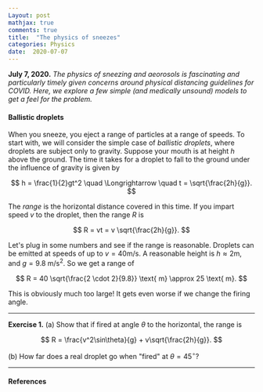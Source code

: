 ```yaml
---
Layout: post
mathjax: true
comments: true
title:  "The physics of sneezes"
categories: Physics
date:  2020-07-07
---
```


**July 7, 2020.** *The physics of sneezing and aeorosols is
  fascinating and particularly timely given concerns around physical
  distancing guidelines for COVID. Here, we explore a few simple (and
  medically unsound) models to get a feel for the problem.*

#### Ballistic droplets

When you sneeze, you eject a range of particles at a range of
speeds.
To start with, we will consider the simple case of *ballistic
droplets*, where droplets are subject only to gravity.
Suppose your mouth is at height $h$ above the ground.
The time it takes for a droplet to fall to the ground under the
influence of gravity is given by

$$
h = \frac{1}{2}gt^2 \quad \Longrightarrow \quad t = \sqrt{\frac{2h}{g}}.
$$

The *range* is the horizontal distance covered in this time.
If you impart speed $v$ to the droplet, then the range $R$ is

$$
R = vt = v \sqrt{\frac{2h}{g}}.
$$

Let's plug in some numbers and see if the range is reasonable.
Droplets can be emitted at speeds of up to $v = 40 \text{m/s}$.
A reasonable height is $h \approx 2 \text{m}$, and $g = 9.8 \text{
m/s}^2$.
So we get a range of

$$
R = 40 \sqrt{\frac{2 \cdot 2}{9.8}} \text{ m} \approx 25 \text{ m}.
$$

This is obviously much too large! It gets even worse if we change the
firing angle.

---

**Exercise 1.** (a) Show that if fired at angle $\theta$ to the
horizontal, the range is

$$
R = \frac{v^2\sin\theta}{g} + v\sqrt{\frac{2h}{g}}.
$$

(b) How far does a real droplet go when "fired" at $\theta = 45^\circ$?

---

#### References
